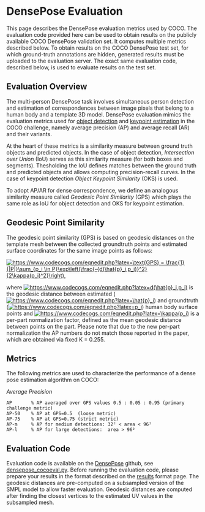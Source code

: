 # DensePose Evaluation

This page describes the DensePose evaluation metrics used by COCO. The
evaluation code provided here can be used to obtain results on the publicly
available COCO DensePose validation set. It computes multiple metrics
described below. To obtain results on the COCO DensePose test set, for which
ground-truth annotations are hidden, generated results must be uploaded to
the evaluation server. The exact same evaluation code, described below, is
used to evaluate results on the test set.

## Evaluation Overview

The multi-person DensePose task involves simultaneous person detection and
estimation of correspondences between image pixels that belong to a human body
and a template 3D model. DensePose evaluation mimics the evaluation metrics
used for [object detection](http://cocodataset.org/#detection-eval) and
[keypoint estimation](http://cocodataset.org/#keypoints-eval) in the COCO
challenge, namely average precision (AP) and average recall (AR) and their
variants.

At the heart of these metrics is a similarity measure between ground truth
objects and predicted objects. In the case of object detection,
*Intersection over Union* (IoU) serves as this similarity measure (for both
boxes and segments). Thesholding the IoU defines matches between the ground
truth and predicted objects and allows computing precision-recall curves.
In the case of keypoint detection *Object Keypoint Similarity* (OKS) is used.

To adopt AP/AR for dense correspondence, we define an analogous similarity
measure called *Geodesic Point Similarity* (GPS) which plays the same role
as IoU for object detection and OKS for keypoint estimation. 

## Geodesic Point Similarity

The geodesic point similarity (GPS) is based on geodesic distances on the template mesh between the collected groundtruth points and estimated surface coordinates for the same image points as follows:

<a href="https://www.codecogs.com/eqnedit.php?latex=\text{GPS}&space;=&space;\frac{1}{|P|}\sum_{p_i&space;\in&space;P}\exp\left&space;(\frac{-{d(\hat{p}_i,p_i)}^2}{2\kappa(p_i)^2}\right)," target="_blank">
<img src="https://latex.codecogs.com/gif.latex?\text{GPS}&space;=&space;\frac{1}{|P|}\sum_{p_i&space;\in&space;P}\exp\left&space;(\frac{-{d(\hat{p}_i,p_i)}^2}{2\kappa(p_i)^2}\right),"
title="https://www.codecogs.com/eqnedit.php?latex=\text{GPS} = \frac{1}{|P|}\sum_{p_i \in P}\exp\left(\frac{-{d(\hat{p}_i,p_i)}^2}{2\kappa(p_i)^2}\right)," /></a>

where <a href="https://www.codecogs.com/eqnedit.php?latex=&space;d(\hat{p}_i,p_i)&space;" target="_blank"><img src="https://latex.codecogs.com/gif.latex?&space;d(\hat{p}_i,p_i)&space;" title="https://www.codecogs.com/eqnedit.php?latex=d(\hat{p}_i,p_i)" /></a> is the geodesic distance between estimated
(<a href="https://www.codecogs.com/eqnedit.php?latex=\hat{p}_i" target="_blank"> <img src="https://latex.codecogs.com/gif.latex?\hat{p}_i" title="https://www.codecogs.com/eqnedit.php?latex=\hat{p}_i" /></a>) and groundtruth
(<a href="https://www.codecogs.com/eqnedit.php?latex=p_i" target="_blank"><img src="https://latex.codecogs.com/gif.latex?p_i" title="https://www.codecogs.com/eqnedit.php?latex=p_i" /></a>)
human body surface points and
<a href="https://www.codecogs.com/eqnedit.php?latex=\kappa(p_i)" target="_blank"><img src="https://latex.codecogs.com/gif.latex?\kappa(p_i)" title="https://www.codecogs.com/eqnedit.php?latex=\kappa(p_i)" /></a>
is a per-part normalization factor, defined as the mean geodesic distance between points on the part. Please note that due to the new per-part normalization the AP numbers do not match those reported in the paper, which are obtained via fixed K = 0.255.

## Metrics

The following metrics are used to characterize the performance of a dense pose
estimation algorithm on COCO:

*Average Precision*
```
AP       % AP averaged over GPS values 0.5 : 0.05 : 0.95 (primary challenge metric)
AP-50    % AP at GPS=0.5  (loose metric)
AP-75    % AP at GPS=0.75 (strict metric)
AP-m     % AP for medium detections: 32² < area < 96²
AP-l     % AP for large detections:  area > 96²
```

## Evaluation Code

Evaluation code is available on the
[DensePose](https://github.com/facebookresearch/DensePose/) github,
see [densepose_cocoeval.py](https://github.com/facebookresearch/DensePose/blob/master/detectron/datasets/densepose_cocoeval.py).
Before running the evaluation code, please prepare your results in the format
described on the [results](results_format.md) format page.
The geodesic distances are pre-computed on a subsampled version of the SMPL
model to allow faster evaluation. Geodesic distances are computed after
finding the closest vertices to the estimated UV values in the subsampled mesh.


